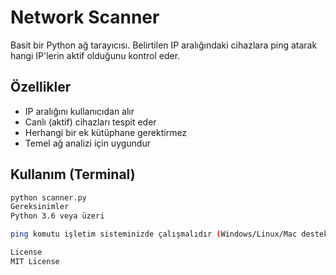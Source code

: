 # Network Scanner

Basit bir Python ağ tarayıcısı. Belirtilen IP aralığındaki cihazlara ping atarak hangi IP'lerin aktif olduğunu kontrol eder.

## Özellikler
- IP aralığını kullanıcıdan alır
- Canlı (aktif) cihazları tespit eder
- Herhangi bir ek kütüphane gerektirmez
- Temel ağ analizi için uygundur

## Kullanım (Terminal)
```bash
python scanner.py
Gereksinimler
Python 3.6 veya üzeri

ping komutu işletim sisteminizde çalışmalıdır (Windows/Linux/Mac desteklenir)

License
MIT License

